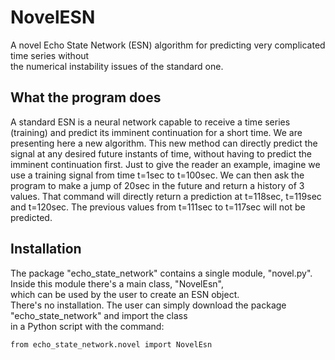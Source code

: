 # NovelESN
A novel Echo State Network (ESN) algorithm for predicting very complicated time series without   
the numerical instability issues of the standard one.

## What the program does
A standard ESN is a neural network capable to receive a time series (training) and predict its imminent continuation for a short time. We are presenting here a new algorithm. This new method can directly predict the signal at any desired future instants of time, without having to predict the imminent continuation first. Just to give the reader an example, imagine we use a training signal from time t=1sec to t=100sec. We can then ask the program to make a jump of 20sec in the future and return a history of 3 values. That command will directly return a prediction at t=118sec, t=119sec and t=120sec. The previous values from t=111sec to t=117sec will not be predicted. 

## Installation
The package "echo_state_network" contains a single module, "novel.py". Inside this module there's a main class, "NovelEsn",  
which can be used by the user to create an ESN object.  
There's no installation. The user can simply download the package "echo_state_network" and import the class   
in a Python script with the command:  
```
from echo_state_network.novel import NovelEsn
```
